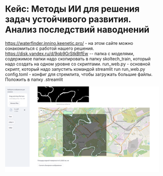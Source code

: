 # Кейс: Методы ИИ для решения задач устойчивого развития. Анализ последствий наводнений

https://waterfinder.innino.keenetic.pro/ - на этом сайте можно ознакомиться с работой нашего решения.
https://disk.yandex.ru/d/9qb9GrStkBtfEw -- папка с моделями, содержимое папки надо скопировать в папку skoltech_train, который надо создать на одном уровне со скриптами.
run_web.py - основной скрипт, который надо запустить командой streamlit run run_web.py
config.toml - конфиг для стремлита, чтобы загружать большие файлы.  Положить в папку .streamlit

![screenshot](scrin2.png)
